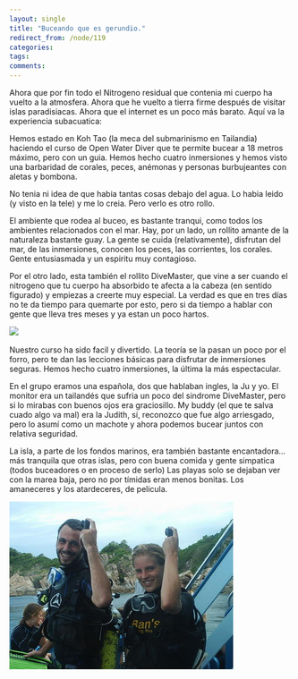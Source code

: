 ```yaml
---
layout: single
title: "Buceando que es gerundio."
redirect_from: /node/119
categories:
tags: 
comments: 
---
```

Ahora que por fin todo el Nitrogeno residual que contenia mi cuerpo ha vuelto a la atmosfera. Ahora que he vuelto a tierra firme después de visitar islas paradisiacas. Ahora que el internet es un poco más barato. Aquí va la experiencia subacuatica:  

Hemos estado en Koh Tao (la meca del submarinismo en Tailandia) haciendo el curso de Open Water Diver que te permite bucear a 18 metros máximo, pero con un guia. Hemos hecho cuatro inmersiones y hemos visto una barbaridad de corales, peces, anémonas y personas burbujeantes con aletas y bombona.  

No tenia ni idea de que habia tantas cosas debajo del agua. Lo habia leido (y visto en la tele) y me lo creia. Pero verlo es otro rollo.  

El ambiente que rodea al buceo, es bastante tranqui, como todos los ambientes relacionados con el mar. Hay, por un lado, un rollito amante de la naturaleza bastante guay. La gente se cuida (relativamente), disfrutan del mar, de las inmersiones, conocen los peces, las corrientes, los corales. Gente entusiasmada y un espiritu muy contagioso.  

Por el otro lado, esta también el rollito DiveMaster, que vine a ser cuando el nitrogeno que tu cuerpo ha absorbido te afecta a la cabeza (en sentido figurado) y empiezas a creerte muy especial. La verdad es que en tres días no te da tiempo para quemarte por esto, pero si da tiempo a hablar con gente que lleva tres meses y ya estan un poco hartos.  

[![](/images/posts/2005-09-19-buceando-que-es-gerundio/Ju%20y%20yo4.jpg)](http://photos1.blogger.com/blogger/4149/854/1600/Ju%20y%20yo4.jpg)  

Nuestro curso ha sido facil y divertido. La teoría se la pasan un poco por el forro, pero te dan las lecciones básicas para disfrutar de inmersiones seguras. Hemos hecho cuatro inmersiones, la última la más espectacular.  

En el grupo eramos una española, dos que hablaban ingles, la Ju y yo. El monitor era un tailandés que sufria un poco del sindrome DiveMaster, pero si lo mirabas con buenos ojos era graciosillo. My buddy (el que te salva cuado algo va mal) era la Judith, sí, reconozco que fue algo arriesgado, pero lo asumí como un machote y ahora podemos bucear juntos con relativa seguridad.  

La isla, a parte de los fondos marinos, era también bastante encantadora... más tranquila que otras islas, pero con buena comida y gente simpatica (todos buceadores o en proceso de serlo) Las playas solo se dejaban ver con la marea baja, pero no por tímidas eran menos bonitas. Los amaneceres y los atardeceres, de pelicula.  

[![](/images/posts/2005-09-19-buceando-que-es-gerundio/BuddyTeam3.jpg)](http://photos1.blogger.com/blogger/4149/854/1600/BuddyTeam3.jpg)
